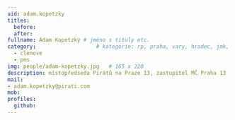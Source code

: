 ```yaml
---
uid: adam.kopetzky
titles:
  before: 
  after:
fullname: Adam Kopetzký	# jméno s tituly etc.
category:                 	# kategorie: rp, praha, vary, hradec, jmk, senat  
  - clenove
  - pms
img: people/adam-kopetzky.jpg   # 165 x 220
description: místopředseda Pirátů na Praze 13, zastupitel MČ Praha 13    	# kratký popis, max 160 znaků
mail:
- adam.kopetzky@pirati.com
mob:
profiles:
  github:		  
---
```

